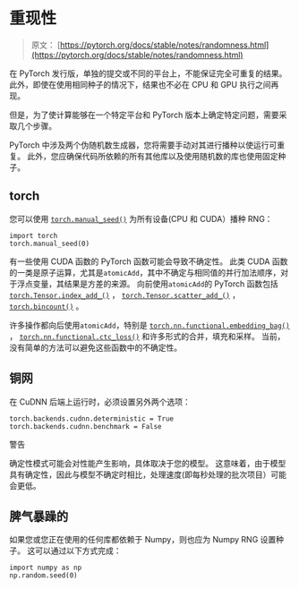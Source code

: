 # 重现性

> 原文： [https://pytorch.org/docs/stable/notes/randomness.html](https://pytorch.org/docs/stable/notes/randomness.html)

在 PyTorch 发行版，单独的提交或不同的平台上，不能保证完全可重复的结果。 此外，即使在使用相同种子的情况下，结果也不必在 CPU 和 GPU 执行之间再现。

但是，为了使计算能够在一个特定平台和 PyTorch 版本上确定特定问题，需要采取几个步骤。

PyTorch 中涉及两个伪随机数生成器，您将需要手动对其进行播种以使运行可重复。 此外，您应确保代码所依赖的所有其他库以及使用随机数的库也使用固定种子。

## torch

您可以使用 [`torch.manual_seed()`](../torch.html#torch.manual_seed "torch.manual_seed") 为所有设备(CPU 和 CUDA）播种 RNG：

```
import torch
torch.manual_seed(0)

```

有一些使用 CUDA 函数的 PyTorch 函数可能会导致不确定性。 此类 CUDA 函数的一类是原子运算，尤其是`atomicAdd`，其中不确定与相同值的并行加法顺序，对于浮点变量，其结果是方差的来源。 向前使用`atomicAdd`的 PyTorch 函数包括 [`torch.Tensor.index_add_()`](../tensors.html#torch.Tensor.index_add_ "torch.Tensor.index_add_") ， [`torch.Tensor.scatter_add_()`](../tensors.html#torch.Tensor.scatter_add_ "torch.Tensor.scatter_add_") ， [`torch.bincount()`](../torch.html#torch.bincount "torch.bincount") 。

许多操作都向后使用`atomicAdd`，特别是 [`torch.nn.functional.embedding_bag()`](../nn.functional.html#torch.nn.functional.embedding_bag "torch.nn.functional.embedding_bag") ， [`torch.nn.functional.ctc_loss()`](../nn.functional.html#torch.nn.functional.ctc_loss "torch.nn.functional.ctc_loss") 和许多形式的合并，填充和采样。 当前，没有简单的方法可以避免这些函数中的不确定性。

## 铜网

在 CuDNN 后端上运行时，必须设置另外两个选项：

```
torch.backends.cudnn.deterministic = True
torch.backends.cudnn.benchmark = False

```

警告

确定性模式可能会对性能产生影响，具体取决于您的模型。 这意味着，由于模型具有确定性，因此与模型不确定时相比，处理速度(即每秒处理的批次项目）可能会更低。

## 脾气暴躁的

如果您或您正在使用的任何库都依赖于 Numpy，则也应为 Numpy RNG 设置种子。 这可以通过以下方式完成：

```
import numpy as np
np.random.seed(0)

```
